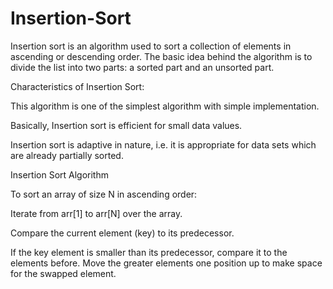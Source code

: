 # Insertion-Sort

Insertion sort is an algorithm used to sort a collection of elements in ascending or descending order. The basic idea behind the algorithm is to divide the list into two parts: a sorted part and an unsorted part.

Characteristics of Insertion Sort:

This algorithm is one of the simplest algorithm with simple implementation.

Basically, Insertion sort is efficient for small data values.

Insertion sort is adaptive in nature, i.e. it is appropriate for data sets which are already partially sorted.

Insertion Sort Algorithm 

To sort an array of size N in ascending order: 

Iterate from arr[1] to arr[N] over the array. 

Compare the current element (key) to its predecessor.

If the key element is smaller than its predecessor, compare it to the elements before. Move the greater elements one position up to make space for the swapped element.
